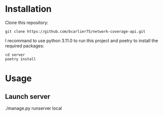 # Installation

Clone this repository:

```
git clone https://github.com/bcarlier75/network-coverage-api.git
```

I recommand to use python 3.11.0 to run this project and poetry to install the required packages:

```
cd server
poetry install
```

# Usage

## Launch server

./manage.py runserver local
